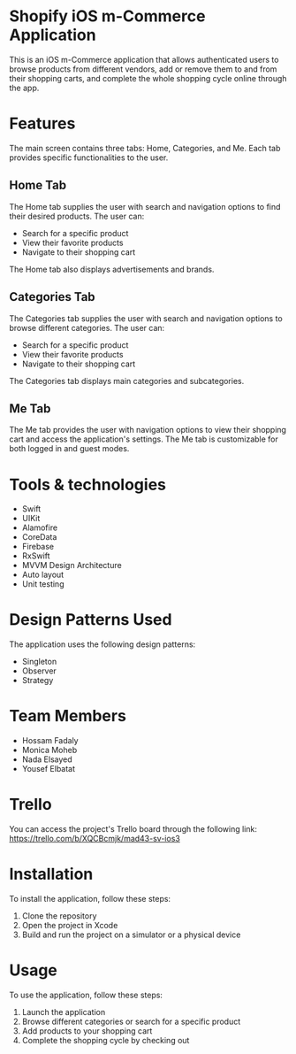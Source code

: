 # Shopify iOS m-Commerce Application

This is an iOS m-Commerce application that allows authenticated users to browse products from different vendors, add or remove them to and from their shopping carts, and complete the whole shopping cycle online through the app.

# Features

The main screen contains three tabs: Home, Categories, and Me. Each tab provides specific functionalities to the user.

## Home Tab

The Home tab supplies the user with search and navigation options to find their desired products. The user can:

- Search for a specific product
- View their favorite products
- Navigate to their shopping cart

The Home tab also displays advertisements and brands.

## Categories Tab

The Categories tab supplies the user with search and navigation options to browse different categories. The user can:

- Search for a specific product
- View their favorite products
- Navigate to their shopping cart

The Categories tab displays main categories and subcategories.

## Me Tab

The Me tab provides the user with navigation options to view their shopping cart and access the application's settings. The Me tab is customizable for both logged in and guest modes.

# Tools & technologies

- Swift
- UIKit
- Alamofire
- CoreData
- Firebase
- RxSwift
- MVVM Design Architecture
- Auto layout
- Unit testing

# Design Patterns Used

The application uses the following design patterns:

- Singleton
- Observer
- Strategy

# Team Members

- Hossam Fadaly
- Monica Moheb
- Nada Elsayed
- Yousef Elbatat

# Trello

You can access the project's Trello board through the following link: https://trello.com/b/XQCBcmjk/mad43-sv-ios3

# Installation

To install the application, follow these steps:

1. Clone the repository
2. Open the project in Xcode
3. Build and run the project on a simulator or a physical device

# Usage

To use the application, follow these steps:

1. Launch the application
2. Browse different categories or search for a specific product
3. Add products to your shopping cart
4. Complete the shopping cycle by checking out



